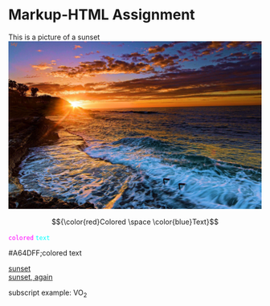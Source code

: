 <h1>Markup-HTML Assignment </h1> 

This is a picture of a sunset <img src="sunset.jpg" alt="a beautiful sunset">

$${\color{red}Colored \space \color{blue}Text}$$

<code style="color : fuchsia">colored</code> <code style="color : cyan">text</code>

#A64DFF;colored text

[sunset](https://github.com/Yamlambss/KNES381/tree/main/images/sunset.jpg)<br>
<a href="https://github.com/Yamlambss/KNES381/tree/main/images/sunset.jpg">sunset, again</a>

subscript example: VO<sub>2
